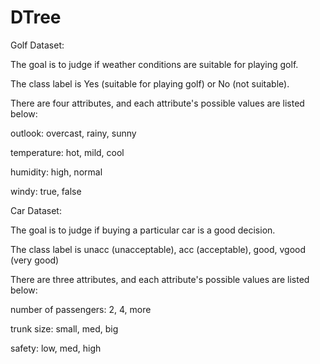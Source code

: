 # DTree
Golf Dataset:

The goal is to judge if weather conditions are suitable for playing golf. 

The class label is Yes (suitable for playing golf) or No (not suitable).

There are four attributes, and each attribute's possible values are listed below:

outlook: overcast, rainy, sunny

temperature: hot, mild, cool

humidity: high, normal

windy: true, false



Car Dataset:

The goal is to judge if buying a particular car is a good decision.

The class label is  unacc (unacceptable), acc (acceptable), good, vgood (very good)

There are three attributes, and each attribute's possible values are listed below:

number of passengers: 2, 4, more 

trunk size: small, med, big 

safety: low, med, high 






